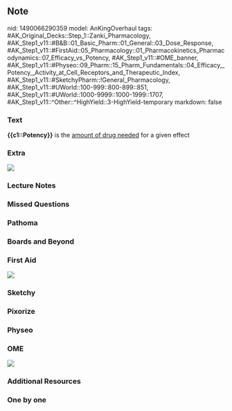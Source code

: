 ## Note
nid: 1490066290359
model: AnKingOverhaul
tags: #AK_Original_Decks::Step_1::Zanki_Pharmacology, #AK_Step1_v11::#B&B::01_Basic_Pharm::01_General::03_Dose_Response, #AK_Step1_v11::#FirstAid::05_Pharmacology::01_Pharmacokinetics_Pharmacodynamics::07_Efficacy_vs_Potency, #AK_Step1_v11::#OME_banner, #AK_Step1_v11::#Physeo::09_Pharm::15_Pharm_Fundamentals::04_Efficacy,_Potency,_Activity_at_Cell_Receptors_and_Therapeutic_Index, #AK_Step1_v11::#SketchyPharm::!General_Pharmacology, #AK_Step1_v11::#UWorld::100-999::800-899::851, #AK_Step1_v11::#UWorld::1000-9999::1000-1999::1707, #AK_Step1_v11::^Other::^HighYield::3-HighYield-temporary
markdown: false

### Text
<div>
  <b>{{c1::Potency}}</b> is the <u>amount of drug needed</u> for a
  given effect
</div>

### Extra
<img src="paste-381470405296381.jpg">

### Lecture Notes


### Missed Questions


### Pathoma


### Boards and Beyond


### First Aid
<img src="tmpF9rTG8.png">

### Sketchy


### Pixorize


### Physeo


### OME
<div class="ome-widget">
  <a href="https://onlinemeded.org?ref=anki"><img src=
  "_OME_AnkiFlashcards_General_3.png"></a>
</div>

### Additional Resources


### One by one

